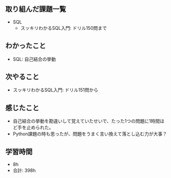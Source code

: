## 取り組んだ課題一覧

- SQL
    - スッキリわかるSQL入門: ドリル150問まで

## わかったこと
- SQL: 自己結合の挙動
## 次やること

- スッキリわかるSQL入門: ドリル151問から

## 感じたこと

- 自己結合の挙動を勘違いして覚えていたせいで、たった1つの問題に1時間ほど手を止められた。
- Python課題の時も思ったが、問題をうまく言い換えて落とし込む力が大事？
## 学習時間

- 8h
- 合計: 398h